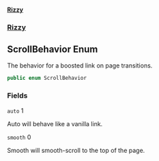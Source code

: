 #### [Rizzy](index 'index')
### [Rizzy](Rizzy 'Rizzy')

## ScrollBehavior Enum

The behavior for a boosted link on page transitions.

```csharp
public enum ScrollBehavior
```
### Fields

<a name='Rizzy.ScrollBehavior.auto'></a>

`auto` 1

Auto will behave like a vanilla link.

<a name='Rizzy.ScrollBehavior.smooth'></a>

`smooth` 0

Smooth will smooth-scroll to the top of the page.